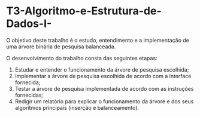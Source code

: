 # T3-Algoritmo-e-Estrutura-de-Dados-I-
O objetivo deste trabalho é o estudo, entendimento e a implementação de uma árvore binária de pesquisa balanceada.

O desenvolvimento do trabalho consta das seguintes etapas:

  1. Estudar e entender o funcionamento da árvore de pesquisa escolhida;
  2. Implementar a árvore de pesquisa escolhida de acordo com a interface fornecida; 
  3. Testar a árvore de pesquisa implementada de acordo com as instruções fornecidas;
  4. Redigir um relatório para explicar o funcionamento da árvore e dos seus algoritmos principais (inserção e
balanceamento).
